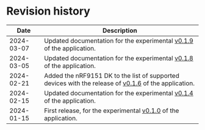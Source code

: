 # Revision history

| Date       | Description   |
|------------|---------------|
| 2024-03-07 | Updated documentation for the experimental [v0.1.9](https://github.com/NordicSemiconductor/pc-nrfconnect-board-configurator/blob/main/Changelog.md) of the application. |
| 2024-03-05 | Updated documentation for the experimental [v0.1.8](https://github.com/NordicSemiconductor/pc-nrfconnect-board-configurator/blob/main/Changelog.md) of the application. |
| 2024-02-21 | Added the nRF9151 DK to the list of supported devices with the release of [v0.1.6](https://github.com/NordicSemiconductor/pc-nrfconnect-board-configurator/blob/main/Changelog.md) of the application. |
| 2024-02-15 | Updated documentation for the experimental [v0.1.4](https://github.com/NordicSemiconductor/pc-nrfconnect-board-configurator/blob/main/Changelog.md) of the application. |
| 2024-01-15 | First release, for the experimental [v0.1.0](https://github.com/NordicSemiconductor/pc-nrfconnect-board-configurator/blob/main/Changelog.md) of the application. |
